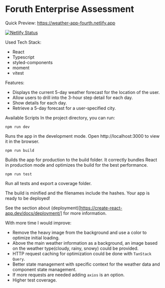 # Foruth Enterprise Assessment

Quick Preview: https://weather-app-fourth.netlify.app

[![Netlify Status](https://api.netlify.com/api/v1/badges/9473d48e-11e3-47c4-8cda-8d43a3076c78/deploy-status)](https://app.netlify.com/sites/weather-app-fourth/deploys)

Used Tech Stack:
- React
- Typescript
- styled-components
- moment
- vitest

Features:

- Displays the current 5-day weather forecast for the location of the user.
- Allow users to drill into the 3-hour step detail for each day.
- Show details for each day.
- Retrieve a 5-day forecast for a user-specified city.

Available Scripts
In the project directory, you can run:

`npm run dev`

Runs the app in the development mode.
Open http://localhost:3000 to view it in the browser.

`npm run build`

Builds the app for production to the build folder.
It correctly bundles React in production mode and optimizes the build for the best performance.

`npm run test`

Run all tests and export a coverage folder.

The build is minified and the filenames include the hashes.
Your app is ready to be deployed!

See the section about (deployment)[https://create-react-app.dev/docs/deployment/] for more information.

With more time I would improve:
- Remove the heavy image from the background and use a color to optimize initial loading.
- Above the main weather information as a background, an image based on the weather type(cloudy, rainy, snowy) could be provided.
- HTTP request caching for optimization could be done with `TanStack Query`.
- Better state management with specific context for the weather data and component state management.
- If more requests are needed adding `axios` is an option.
- Higher test coverage.

